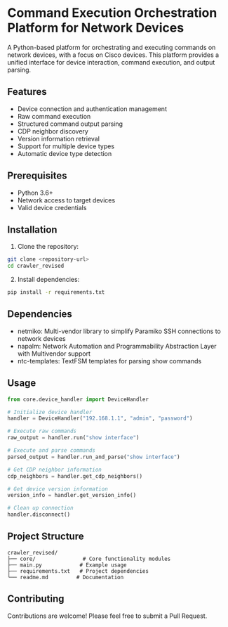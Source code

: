 # Command Execution Orchestration Platform for Network Devices

A Python-based platform for orchestrating and executing commands on network devices, with a focus on Cisco devices. This platform provides a unified interface for device interaction, command execution, and output parsing.

## Features

- Device connection and authentication management
- Raw command execution
- Structured command output parsing
- CDP neighbor discovery
- Version information retrieval
- Support for multiple device types
- Automatic device type detection

## Prerequisites

- Python 3.6+
- Network access to target devices
- Valid device credentials

## Installation

1. Clone the repository:
```bash
git clone <repository-url>
cd crawler_revised
```

2. Install dependencies:
```bash
pip install -r requirements.txt
```

## Dependencies

- netmiko: Multi-vendor library to simplify Paramiko SSH connections to network devices
- napalm: Network Automation and Programmability Abstraction Layer with Multivendor support
- ntc-templates: TextFSM templates for parsing show commands

## Usage

```python
from core.device_handler import DeviceHandler

# Initialize device handler
handler = DeviceHandler("192.168.1.1", "admin", "password")

# Execute raw commands
raw_output = handler.run("show interface")

# Execute and parse commands
parsed_output = handler.run_and_parse("show interface")

# Get CDP neighbor information
cdp_neighbors = handler.get_cdp_neighbors()

# Get device version information
version_info = handler.get_version_info()

# Clean up connection
handler.disconnect()
```

## Project Structure

```
crawler_revised/
├── core/               # Core functionality modules
├── main.py            # Example usage
├── requirements.txt   # Project dependencies
└── readme.md         # Documentation
```

## Contributing

Contributions are welcome! Please feel free to submit a Pull Request.
